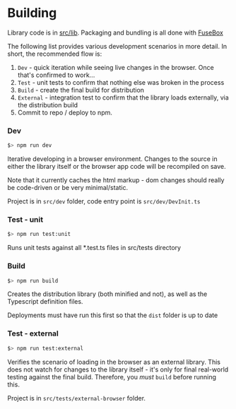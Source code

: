# Building

Library code is in [src/lib](src/lib). Packaging and bundling is all done with [FuseBox](http://fuse-box.org/)

The following list provides various development scenarios in more detail. In short, the recommended flow is:

1. `Dev` - quick iteration while seeing live changes in the browser. Once that's confirmed to work...
2. `Test` - unit tests to confirm that nothing else was broken in the process
3. `Build` - create the final build for distribution
4. `External` - integration test to confirm that the library loads externally, via the distribution build
5. Commit to repo / deploy to npm.

### Dev

```bash
$> npm run dev
```

Iterative developing in a browser environment. Changes to the source in either the library itself or the browser app code will be recompiled on save.

Note that it currently caches the html markup - dom changes should really be code-driven or be very minimal/static.

Project is in `src/dev` folder, code entry point is `src/dev/DevInit.ts`


### Test - unit

```bash
$> npm run test:unit
```

Runs unit tests against all *.test.ts files in src/tests directory

### Build

```bash
$> npm run build
```

Creates the distribution library (both minified and not), as well as the Typescript definition files. 

Deployments must have run this first so that the `dist` folder is up to date

### Test - external

```bash
$> npm run test:external
```

 Verifies the scenario of loading in the browser as an external library. This does not watch for changes to the library itself - it's only for final real-world testing against the final build. Therefore, you _must_ `build` before running this.

Project is in `src/tests/external-browser` folder.